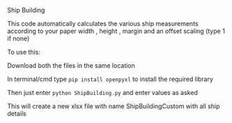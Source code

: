 Ship Building

This code automatically calculates the various ship measurements according to your paper width , height , margin and an offset scaling (type 1 if none)

To use this:

 Download both the files in the same location
 
 In terminal/cmd type ```pip install openpyxl``` to install the required library
 
 Then just enter ```python ShipBuilding.py``` and enter values as asked
 
 This will create a new xlsx file with name ShipBuildingCustom with all ship details
